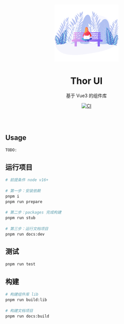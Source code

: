 <br>

<p align="center">
  <img src="logo.png" style="width:200px;" />
</p>

<h1 align="center">Thor UI</h1>

<p align="center">
基于 Vue3 的组件库
</p>

<p align="center">
    <a href="https://github.com/zjj19970517/thor-ui/actions/workflows/check.yml"><img src="https://github.com/zjj19970517/thor-ui/actions/workflows/check.yml/badge.svg?branch=master" alt="CI" style="max-width: 100%;"></a>
</p>

<br>
<br>


## Usage

```
TODO: 
```

## 运行项目

```sh
# 前提条件 node v16+

# 第一步：安装依赖
pnpm i
pnpm run prepare

# 第二步：packages 完成构建
pnpm run stub

# 第三步：运行文档项目
pnpm run docs:dev
```

## 测试

```sh
pnpm run test
```

## 构建

```sh
# 构建组件库 lib 
pnpm run build:lib

# 构建文档项目
pnpm run docs:build
```
